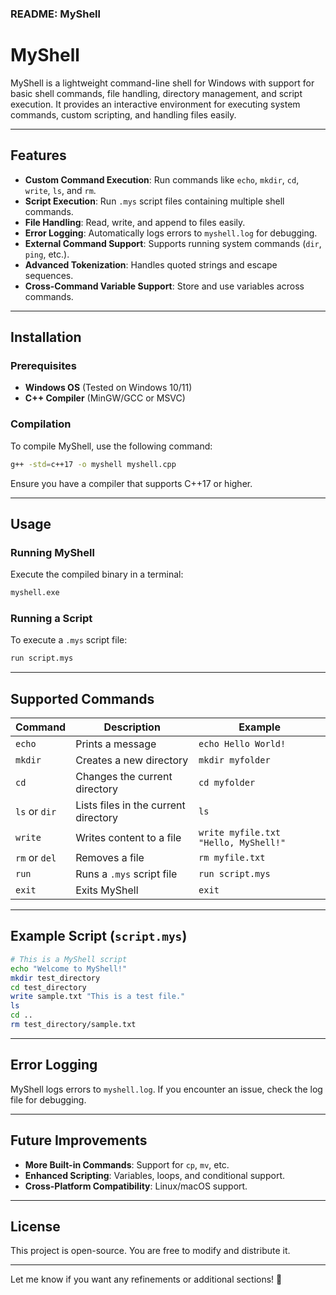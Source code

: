 ### README: MyShell  

# MyShell  

MyShell is a lightweight command-line shell for Windows with support for basic shell commands, file handling, directory management, and script execution. It provides an interactive environment for executing system commands, custom scripting, and handling files easily.  

---

## Features  

- **Custom Command Execution**: Run commands like `echo`, `mkdir`, `cd`, `write`, `ls`, and `rm`.  
- **Script Execution**: Run `.mys` script files containing multiple shell commands.  
- **File Handling**: Read, write, and append to files easily.  
- **Error Logging**: Automatically logs errors to `myshell.log` for debugging.  
- **External Command Support**: Supports running system commands (`dir`, `ping`, etc.).  
- **Advanced Tokenization**: Handles quoted strings and escape sequences.  
- **Cross-Command Variable Support**: Store and use variables across commands.  

---

## Installation  

### Prerequisites  
- **Windows OS** (Tested on Windows 10/11)  
- **C++ Compiler** (MinGW/GCC or MSVC)  

### Compilation  
To compile MyShell, use the following command:  

```sh
g++ -std=c++17 -o myshell myshell.cpp
```

Ensure you have a compiler that supports C++17 or higher.

---

## Usage  

### Running MyShell  
Execute the compiled binary in a terminal:  

```sh
myshell.exe
```

### Running a Script  
To execute a `.mys` script file:  

```sh
run script.mys
```

---

## Supported Commands  

| Command | Description | Example |
|---------|-------------|---------|
| `echo` | Prints a message | `echo Hello World!` |
| `mkdir` | Creates a new directory | `mkdir myfolder` |
| `cd` | Changes the current directory | `cd myfolder` |
| `ls` or `dir` | Lists files in the current directory | `ls` |
| `write` | Writes content to a file | `write myfile.txt "Hello, MyShell!"` |
| `rm` or `del` | Removes a file | `rm myfile.txt` |
| `run` | Runs a `.mys` script file | `run script.mys` |
| `exit` | Exits MyShell | `exit` |

---

## Example Script (`script.mys`)  

```sh
# This is a MyShell script
echo "Welcome to MyShell!"
mkdir test_directory
cd test_directory
write sample.txt "This is a test file."
ls
cd ..
rm test_directory/sample.txt
```

---

## Error Logging  

MyShell logs errors to `myshell.log`. If you encounter an issue, check the log file for debugging.  

---

## Future Improvements  

- **More Built-in Commands**: Support for `cp`, `mv`, etc.  
- **Enhanced Scripting**: Variables, loops, and conditional support.  
- **Cross-Platform Compatibility**: Linux/macOS support.  

---

## License  

This project is open-source. You are free to modify and distribute it.  

---

Let me know if you want any refinements or additional sections! 🚀